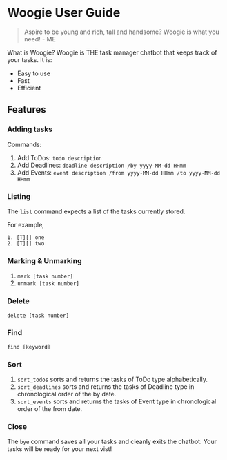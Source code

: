 # Woogie User Guide

> Aspire to be young and rich, tall and handsome? Woogie is what you need! - ME

What is Woogie?
Woogie is THE task manager chatbot that keeps track of your tasks. It is:

- Easy to use
- Fast
- Efficient

## Features
### Adding tasks
Commands:
1. Add ToDos: `todo description`
2. Add Deadlines: `deadline description /by yyyy-MM-dd HHmm`
3. Add Events: `event description /from yyyy-MM-dd HHmm /to yyyy-MM-dd HHmm`

### Listing
The `list` command expects a list of the tasks currently stored.

For example, 
```
1. [T][] one
2. [T][] two
```

### Marking & Unmarking
1. `mark [task number]`
2. `unmark [task number]`

### Delete
`delete [task number]`

### Find
`find [keyword]`

### Sort
1. `sort_todos` sorts and returns the tasks of ToDo type alphabetically.
2. `sort_deadlines` sorts and returns the tasks of Deadline type in chronological order of the by date.
3. `sort_events` sorts and returns the tasks of Event type in chronological order of the from date.

### Close
The `bye` command saves all your tasks and cleanly exits the chatbot. Your tasks will be ready for your next vist!
